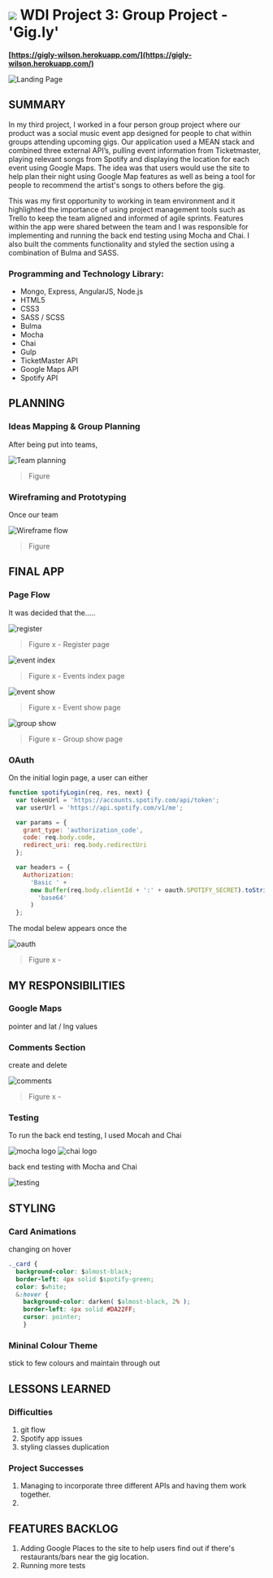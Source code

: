 # ![](https://ga-dash.s3.amazonaws.com/production/assets/logo-9f88ae6c9c3871690e33280fcf557f33.png) WDI Project 3: Group Project - 'Gig.ly'

**[https://gigly-wilson.herokuapp.com/](https://gigly-wilson.herokuapp.com/)**

![Landing Page](./src/images/readme/screenshot_landingpage.png)

## SUMMARY

In my third project, I worked in a four person group project where our product was a social music event app designed for people to chat within groups attending upcoming gigs. Our application used a MEAN stack and combined three external API’s, pulling event information from Ticketmaster, playing relevant songs from Spotify and displaying the location for each event using Google Maps. The idea was that users would use the site to help plan their night using Google Map features as well as being a tool for people to recommend the artist's songs to others before the gig.

This was my first opportunity to working in team environment and it highlighted the importance of using project management tools such as Trello to keep the team aligned and informed of agile sprints. Features within the app were shared between the team and I was responsible for implementing and running the back end testing using Mocha and Chai. I also built the comments functionality and styled the section using a combination of Bulma and SASS.

### Programming and Technology Library:

* Mongo, Express, AngularJS, Node.js
* HTML5
* CSS3
* SASS / SCSS
* Bulma
* Mocha
* Chai
* Gulp
* TicketMaster API
* Google Maps API
* Spotify API

## PLANNING
### Ideas Mapping & Group Planning
After being put into teams, 

![Team planning](./src/images/readme/combined_team_planning.png)
> Figure 



### Wireframing and Prototyping
Once our team 

![Wireframe flow](./src/images/readme/combined_wireframes.png)
> Figure 



## FINAL APP
### Page Flow
It was decided that the.....




![register](./src/images/readme/screenshot_register.png)
> Figure x - Register page

![event index](./src/images/readme/screenshot_eventIndex.png)
> Figure x - Events index page

![event show](./src/images/readme/screenshot_eventShow.png)
> Figure x - Event show page

![group show](./src/images/readme/screenshot_groupShow.png)
> Figure x - Group show page




### OAuth
On the initial login page, a user can either 


```js
function spotifyLogin(req, res, next) {
  var tokenUrl = 'https://accounts.spotify.com/api/token';
  var userUrl = 'https://api.spotify.com/v1/me';

  var params = {
    grant_type: 'authorization_code',
    code: req.body.code,
    redirect_uri: req.body.redirectUri
  };

  var headers = {
    Authorization:
      'Basic ' +
      new Buffer(req.body.clientId + ':' + oauth.SPOTIFY_SECRET).toString(
        'base64'
      )
  };
```

The modal belew appears once the 

![oauth](./src/images/readme/screenshot_spotifyOauth.png)
> Figure x - 






## MY RESPONSIBILITIES
### Google Maps
pointer and lat / lng values

### Comments Section
create and delete

![comments](./src/images/readme/Comments.png)
> Figure x - 



### Testing
To run the back end testing, I used Mocah and Chai

![mocha logo](https://camo.githubusercontent.com/af4bf83ab2ca125346740f9961345a24ec43b3a9/68747470733a2f2f636c6475702e636f6d2f78465646784f696f41552e737667) ![chai logo](https://seeklogo.com/images/C/chai-logo-F349805F7D-seeklogo.com.png)

back end testing with Mocha and Chai

![testing](./src/images/readme/screenshot_test.png)


## STYLING
### Card Animations
changing on hover

```css
._card {
  background-color: $almost-black;
  border-left: 4px solid $spotify-green;
  color: $white;
  &:hover {
    background-color: darken( $almost-black, 2% );
    border-left: 4px solid #DA22FF;
    cursor: pointer;
    }
```

### Mininal Colour Theme
stick to few colours and maintain through out


## LESSONS LEARNED

### Difficulties
1. git flow
2. Spotify app issues
3. styling classes duplication

### Project Successes
1. Managing to incorporate three different APIs and having them work together.
2. 

## FEATURES BACKLOG
1. Adding Google Places to the site to help users find out if there's restaurants/bars near the gig location.
2. Running more tests

